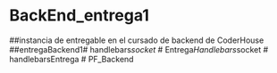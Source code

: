 # BackEnd_entrega1

##instancia de  entregable en el cursado de backend de CoderHouse
##entregaBackend1#   h a n d l e b a r s _ s o c k e t _  
 #   E n t r e g a _ H a n d l e b a r s _ s o c k e t  
 #   h a n d l e b a r s E n t r e g a  
 #   P F _ B a c k e n d  
 